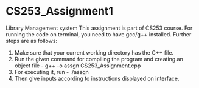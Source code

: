 # CS253_Assignment1
Library Management system
This assignment is part of CS253 course. 
For running the code on terminal, you need to have gcc/g++ installed. Further steps are as follows:
1. Make sure that your current working directory has the C++ file.
2. Run the given command for compiling the program and creating an object file -   g++ -o assgn CS253_Assignment.cpp
3. For executing it, run -   ./assgn
4. Then give inputs according to instructions displayed on interface.
